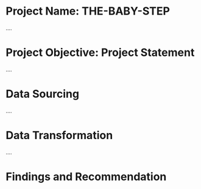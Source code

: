 # Project Name: THE-BABY-STEP

....
# Project Objective: Project Statement



....
# Data Sourcing



....
# Data Transformation



....
# Findings and Recommendation
